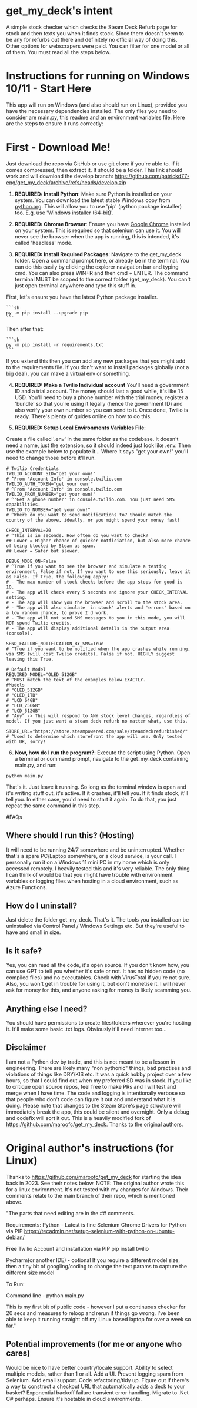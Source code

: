 # get_my_deck's intent
A simple stock checker which checks the Steam Deck Refurb page for stock and then texts you when it finds stock.
Since there doesn't seem to be any for refurbs out there and definitely no official way of doing this. Other options for webscrapers were paid.
You can filter for one model or all of them.
You must read all the steps below.

# Instructions for running on Windows 10/11 - Start Here

This app will run on Windows (and also should run on Linux), provided you have the necessary dependencies installed. The only files you need to consider are main.py, this readme and an environment variables file. Here are the steps to ensure it runs correctly:

# First - Download Me!
Just download the repo via GitHub or use git clone if you're able to. If it comes compressed, then extract it. It should be a folder. This link should work and will download the develop branch: https://github.com/patrickd77-eng/get_my_deck/archive/refs/heads/develop.zip

1. **REQUIRED: Install Python**:
Make sure Python is installed on your system. You can download the latest stable Windows copy from [python.org](https://www.python.org/downloads/). This will allow you to use 'pip' (python package installer) too. E.g. use 'Windows installer (64-bit)'.

2. **REQUIRED: Chrome Browser**:
Ensure you have [Google Chrome](https://www.google.com/chrome/) installed on your system. This is required so that selenium can use it. You will never see the browser when the app is running, this is intended, it's called 'headless' mode.

3. **REQUIRED: Install Required Packages**:
Navigate to the get_my_deck folder. Open a command prompt here, or already be in the terminal.
You can do this easily by clicking the explorer navigation bar and typing cmd. You can also press WIN+R and then cmd + ENTER.
The command terminal MUST be scoped to the correct folder (get_my_deck). You can't just open terminal anywhere and type this stuff in.

First, let's ensure you have the latest Python package installer.

    ```sh
    py -m pip install --upgrade pip    
    ```
Then after that:

    ```sh
    py -m pip install -r requirements.txt
    ```

If you extend this then you can add any new packages that you might add to the requirements file. If you don't want to install packages globally (not a big deal), you can make a virtual env or something.

4. **REQUIRED: Make a Twilio Individual account**
You'll need a government ID and a trial account. The money should last a good while, it's like 15 USD.
You'll need to buy a phone number with the trial money, register a 'bundle' so that you're using it legally (hence the government ID) and also verify your own number so you can send to it.
Once done, Twilio is ready.
There's plenty of guides online on how to do this.

5. **REQUIRED: Setup Local Environments Variables File**: 

Create a file called '.env' in the same folder as the codebase. It doesn't need a name, just the extension, so it should indeed just look like .env. Then use the example below to populate it... Where it says "get your own!" you'll need to change those before it'll run.

```
# Twilio Credentials
TWILIO_ACCOUNT_SID="get your own!"
# ^From 'Account Info' in console.twilio.com
TWILIO_AUTH_TOKEN="get your own!"
# ^From 'Account Info' in console.twilio.com
TWILIO_FROM_NUMBER="get your own!"
# ^'Get a phone number' in console.twilio.com. You just need SMS capabilities.
TWILIO_TO_NUMBER="get your own!"
# ^Where do you want to send notifications to? Should match the country of the above, ideally, or you might spend your money fast!

CHECK_INTERVAL=20
# ^This is in seconds. How often do you want to check?
## Lower = Higher chance of quicker notficiation, but also more chance of being blocked by Steam as spam.
## Lower = Safer but slower.

DEBUG_MODE_ON=False
# ^True if you want to see the browser and simulate a testing environment, False if not. If you want to use this seriously, leave it as False. If True, the following apply:
# - The max number of stock checks before the app stops for good is 10. 
# - The app will check every 5 seconds and ignore your CHECK_INTERVAL setting. 
# - The app will show you the browser and scroll to the stock area. 
# - The app will also simulate 'in stock' alerts and 'errors' based on a low random chance, to prove I'd work. 
# - The app will not send SMS messages to you in this mode, you will NOT spend Twilio credits.
# - The app will display additional details in the output area (console).

SEND_FAILURE_NOTIFICATION_BY_SMS=True
# ^True if you want to be notified when the app crashes while running, via SMS (will cost Twilio credits). False if not. HIGHLY suggest leaving this True.

# Default Model
REQUIRED_MODEL="OLED_512GB"
# ^MUST match the text of the examples below EXACTLY.
#Models
# "OLED_512GB"
# "OLED_1TB"
# "LCD_64GB"
# "LCD_256GB"
# "LCD_512GB"
# "Any" -> This will respond to ANY stock level changes, regardless of model. If you just want a steam deck refurb no matter what, use this.

STORE_URL="https://store.steampowered.com/sale/steamdeckrefurbished/"
# ^Used to determine which storefront the app will use. Only tested with UK, sorry!
```

6. **Now, how do I run the program?**: Execute the script using Python. Open a terminal or command prompt, navigate to the get_my_deck containing main.py, and run:

```
python main.py
```    

That's it. Just leave it running. So long as the terminal window is open and it's writing stuff out, it's active. If it crashes, it'll tell you. If it finds stock, it'll tell you. In either case, you'd need to start it again. To do that, you just repeat the same command in this step.

#FAQs
## Where should I run this? (Hosting)
It will need to be running 24/7 somewhere and be uninterrupted. Whether that's a spare PC/Laptop somewhere, or a cloud service, is your call. I personally run it on a Windows 11 mini PC in my home which is only accessed remotely. I heavily tested this and it's very reliable. The only thing I can think of would be that you might have trouble with environment variables or logging files when hosting in a cloud environment, such as Azure Functions.

## How do I uninstall?
Just delete the folder get_my_deck. That's it. The tools you installed can be uninstalled via Control Panel / Windows Settings etc. But they're useful to have and small in size.

## Is it safe?
Yes, you can read all the code, it's open source. If you don't know how, you can use GPT to tell you whether it's safe or not. It has no hidden code (no compiled files) and no executables. Check with VirusTotal if you're not sure. Also, you won't get in trouble for using it, but don't monetise it. I will never ask for money for this, and anyone asking for money is likely scamming you.

## Anything else I need?
You should have permissions to create files/folders wherever you're hosting it. It'll make some basic .txt logs. Obviously it'll need internet too...

## Disclaimer
I am not a Python dev by trade, and this is not meant to be a lesson in engineering. There are likely many "non pythonic" things, bad practises and violations of things like DRY/KIS etc. It was a quick hobby project over a few hours, so that I could find out when my preferred SD was in stock. If you like to critique open source repos, feel free to make PRs and I will test and merge when I have time. The code and logging is intentionally verbose so that people who don't code can figure it out and understand what it is doing.
Please note that changes to the Steam Store's page structure will immediately break the app, this could be silent and overnight. Only a debug and codefix will sort it out.
This is a heavily modified fork of https://github.com/maroofc/get_my_deck. Thanks to the original authors.

# Original author's instructions (for Linux) 

Thanks to https://github.com/maroofc/get_my_deck for starting the idea back in 2023. See their notes below. NOTE: The original author wrote this for a linux environment. It's not tested with my changes for Windows. Their comments relate to the main branch of their repo, which is mentioned above.

"The parts that need editing are in the ## comments.

Requirements: 
Python - Latest is fine
Selenium Chrome Drivers for Python via PIP
https://tecadmin.net/setup-selenium-with-python-on-ubuntu-debian/

Free Twilio Account and installation via PIP
pip install twilio 

Pycharm(or another IDE) - optional
If you require a different model size, then a tiny bit of googling/coding to change the text params to capture the different size model

To Run:

Command line - python main.py

This is my first bit of public code - however I put a continuous checker for 20 secs and measures to reloop and rerun if things go wrong.
I've been able to keep it running straight off my Linux based laptop for over a week so far."

## Potential improvements (for me or anyone who cares)
Would be nice to have better country/locale support.
Ability to select multiple models, rather than 1 or all.
Add a UI.
Prevent logging spam from Selenium.
Add email support.
Code refactoring/tidy up.
Figure out if there's a way to construct a checkout URL that automatically adds a deck to your basket?
Exponential backoff failure transient error handling.
Migrate to .Net C# perhaps.
Ensure it's hostable in cloud environments.